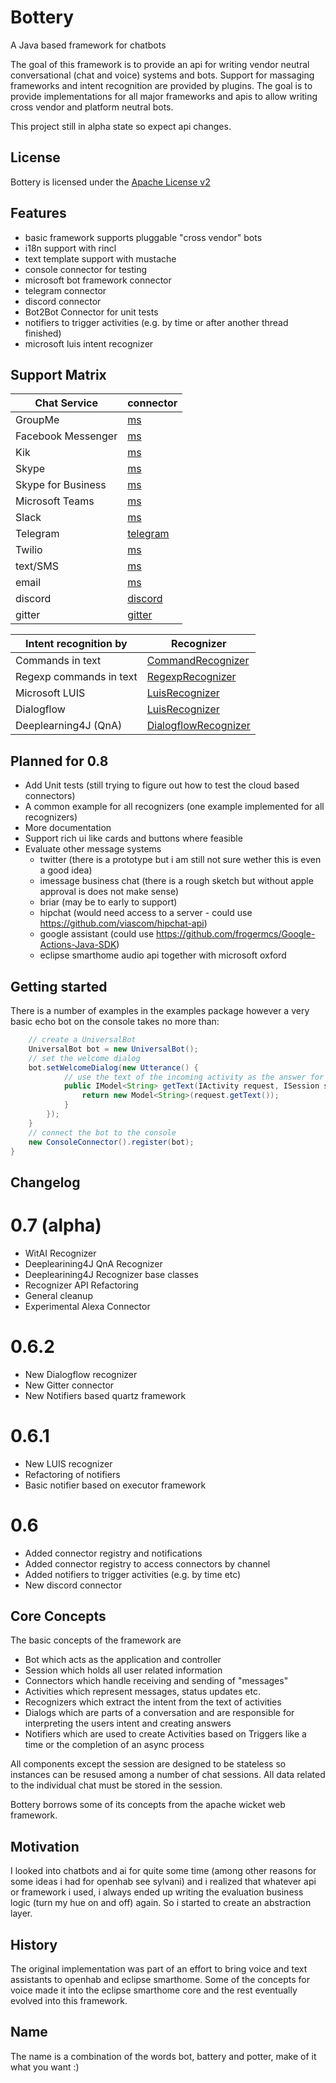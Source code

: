 # Bottery
A Java based framework for chatbots

The goal of this framework is to provide an api for writing vendor neutral conversational (chat and voice) systems and bots. 
Support for massaging  frameworks and intent recognition are provided by plugins. The goal is to provide implementations for all 
major frameworks and apis to allow writing cross vendor and platform neutral bots. 

This project still in alpha state so expect api changes.

## License
Bottery is licensed under the [Apache License v2](LICENSE)


## Features
- basic framework supports pluggable "cross vendor" bots
- i18n support with rincl
- text template support with mustache
- console connector for testing
- microsoft bot framework connector
- telegram connector
- discord connector
- Bot2Bot Connector for unit tests
- notifiers to trigger activities (e.g. by time or after another thread finished)
- microsoft luis intent recognizer



## Support Matrix

| Chat Service            | connector | 
|-------------------------|----|
| GroupMe                 | [ms](https://github.com/hkuhn42/bottery/tree/master/bottery.connector.ms) |
| Facebook Messenger      | [ms](https://github.com/hkuhn42/bottery/tree/master/bottery.connector.ms) |
| Kik                     | [ms](https://github.com/hkuhn42/bottery/tree/master/bottery.connector.ms) |
| Skype                   | [ms](https://github.com/hkuhn42/bottery/tree/master/bottery.connector.ms) |
| Skype for Business      | [ms](https://github.com/hkuhn42/bottery/tree/master/bottery.connector.ms) |
| Microsoft Teams         | [ms](https://github.com/hkuhn42/bottery/tree/master/bottery.connector.ms) |
| Slack                   | [ms](https://github.com/hkuhn42/bottery/tree/master/bottery.connector.ms) |
| Telegram                | [telegram](https://github.com/hkuhn42/bottery/tree/master/bottery.connector.telegram)|
| Twilio                  | [ms](https://github.com/hkuhn42/bottery/tree/master/bottery.connector.ms) |
| text/SMS                | [ms](https://github.com/hkuhn42/bottery/tree/master/bottery.connector.ms) |
| email                   | [ms](https://github.com/hkuhn42/bottery/tree/master/bottery.connector.ms) |
| discord                 | [discord](https://github.com/hkuhn42/bottery/tree/master/bottery.connector.discord) |
| gitter                  | [gitter](https://github.com/hkuhn42/bottery/tree/master/bottery.connector.gitter) |

| Intent recognition by  | Recognizer |
|------------------------|------------|
| Commands in text       | [CommandRecognizer](https://github.com/hkuhn42/bottery/tree/master/bottery.core/rocks/bottery/bot/recognizers) |
| Regexp commands in text| [RegexpRecognizer](https://github.com/hkuhn42/bottery/tree/master/bottery.core/rocks/bottery/bot/recognizers) |
| Microsoft LUIS         | [LuisRecognizer](https://github.com/hkuhn42/bottery/tree/master/bottery.recognizer.luis) |
| Dialogflow             | [LuisRecognizer](https://github.com/hkuhn42/bottery/tree/master/bottery.recognizer.luis) |
| Deeplearning4J (QnA)   | [DialogflowRecognizer](https://github.com/hkuhn42/bottery/tree/master/bottery.recognizer.dialogflow) | 

## Planned for 0.8
- Add Unit tests (still  trying to figure out how to test the cloud based connectors)
- A common example for all recognizers (one example implemented for all recognizers)
- More documentation
- Support rich ui like cards and buttons where feasible
- Evaluate other message systems
  - twitter (there is a prototype but i am still not sure wether this is even a good idea)
  - imessage business chat (there is a rough sketch but without apple approval is does not make sense)
  - briar (may be to early to support) 
  - hipchat (would need access to a server - could use https://github.com/viascom/hipchat-api)
  - google assistant (could use https://github.com/frogermcs/Google-Actions-Java-SDK)
  - eclipse smarthome audio api together with microsoft oxford
 

## Getting started

There is a number of examples in the examples package however a very basic echo bot on the console takes no more than:

```java
    // create a UniversalBot
    UniversalBot bot = new UniversalBot();
    // set the welcome dialog 
    bot.setWelcomeDialog(new Utterance() {
            // use the text of the incoming activity as the answer for the response
            public IModel<String> getText(IActivity request, ISession session) {
                return new Model<String>(request.getText());
            }
        });
    }
    // connect the bot to the console
    new ConsoleConnector().register(bot);
}
```

## Changelog

# 0.7 (alpha)
- WitAI Recognizer
- Deeplearining4J QnA Recognizer
- Deeplearining4J Recognizer base classes
- Recognizer API Refactoring 
- General cleanup
- Experimental Alexa Connector

# 0.6.2
- New Dialogflow recognizer
- New Gitter connector
- New Notifiers based quartz framework

# 0.6.1
- New LUIS recognizer
- Refactoring of notifiers
- Basic  notifier based on executor framework

# 0.6
- Added connector registry and notifications
- Added connector registry to access connectors by channel
- Added notifiers to trigger activities (e.g. by time etc)
- New discord connector




## Core Concepts
The basic concepts of the framework are 
- Bot which acts as the application and controller
- Session which holds all user related information
- Connectors which handle receiving and sending of "messages"
- Activities which represent messages, status updates etc.
- Recognizers which extract the intent from the text of activities
- Dialogs which are parts of a conversation and are responsible for interpreting the users intent and creating answers
- Notifiers which are used to create Activities based on Triggers like a time or the completion of an async process 

All components except the session are designed to be stateless so instances can be resused among a number of chat sessions. All data related to the individual chat must be stored in the session.


Bottery borrows some of its concepts from the apache wicket web framework. 

## Motivation

I looked into chatbots and ai for quite some time (among other reasons for some ideas i had for openhab see sylvani) and 
i realized that whatever api or framework i used,  i always ended up writing the evaluation business logic (turn my hue 
on and off) again. So i started to create an abstraction layer.   

## History
The original implementation was part of an effort to bring voice and text assistants to openhab and eclipse smarthome.
Some of the concepts for voice made it into the eclipse smarthome core and the rest eventually evolved into this framework.

## Name
The name is a combination of the words bot, battery and potter, make of it what you want :)

